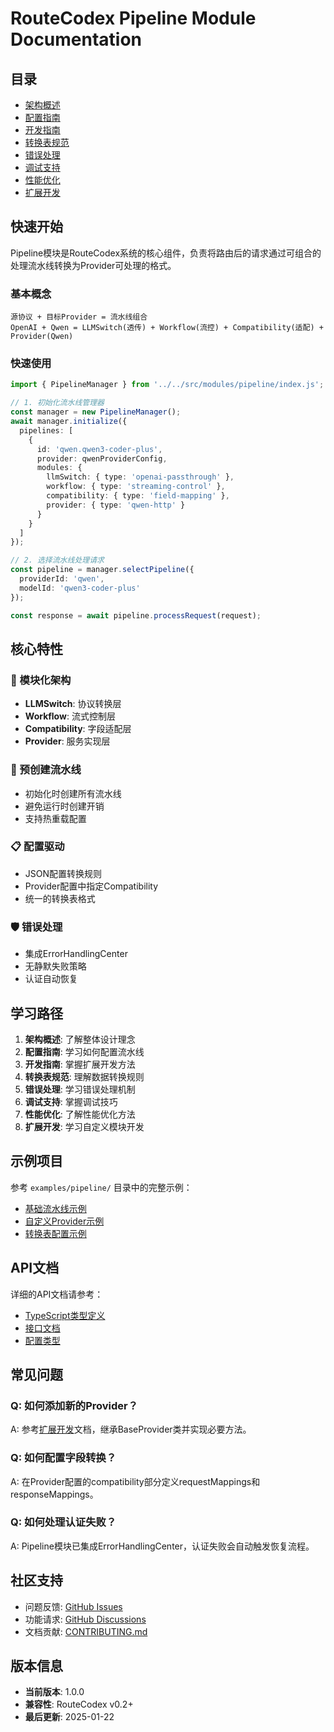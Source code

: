 # RouteCodex Pipeline Module Documentation

## 目录

- [架构概述](./ARCHITECTURE.md)
- [配置指南](./CONFIGURATION.md)
- [开发指南](./DEVELOPMENT.md)
- [转换表规范](./TRANSFORMATION_TABLES.md)
- [错误处理](./ERROR_HANDLING.md)
- [调试支持](./DEBUGGING.md)
- [性能优化](./PERFORMANCE.md)
- [扩展开发](./EXTENSION.md)

## 快速开始

Pipeline模块是RouteCodex系统的核心组件，负责将路由后的请求通过可组合的处理流水线转换为Provider可处理的格式。

### 基本概念

```
源协议 + 目标Provider = 流水线组合
OpenAI + Qwen = LLMSwitch(透传) + Workflow(流控) + Compatibility(适配) + Provider(Qwen)
```

### 快速使用

```typescript
import { PipelineManager } from '../../src/modules/pipeline/index.js';

// 1. 初始化流水线管理器
const manager = new PipelineManager();
await manager.initialize({
  pipelines: [
    {
      id: 'qwen.qwen3-coder-plus',
      provider: qwenProviderConfig,
      modules: {
        llmSwitch: { type: 'openai-passthrough' },
        workflow: { type: 'streaming-control' },
        compatibility: { type: 'field-mapping' },
        provider: { type: 'qwen-http' }
      }
    }
  ]
});

// 2. 选择流水线处理请求
const pipeline = manager.selectPipeline({
  providerId: 'qwen',
  modelId: 'qwen3-coder-plus'
});

const response = await pipeline.processRequest(request);
```

## 核心特性

### 🔧 模块化架构
- **LLMSwitch**: 协议转换层
- **Workflow**: 流式控制层
- **Compatibility**: 字段适配层
- **Provider**: 服务实现层

### 🚀 预创建流水线
- 初始化时创建所有流水线
- 避免运行时创建开销
- 支持热重载配置

### 📋 配置驱动
- JSON配置转换规则
- Provider配置中指定Compatibility
- 统一的转换表格式

### 🛡️ 错误处理
- 集成ErrorHandlingCenter
- 无静默失败策略
- 认证自动恢复

## 学习路径

1. **架构概述**: 了解整体设计理念
2. **配置指南**: 学习如何配置流水线
3. **开发指南**: 掌握扩展开发方法
4. **转换表规范**: 理解数据转换规则
5. **错误处理**: 学习错误处理机制
6. **调试支持**: 掌握调试技巧
7. **性能优化**: 了解性能优化方法
8. **扩展开发**: 学习自定义模块开发

## 示例项目

参考 `examples/pipeline/` 目录中的完整示例：
- [基础流水线示例](../examples/pipeline/basic/)
- [自定义Provider示例](../examples/pipeline/custom-provider/)
- [转换表配置示例](../examples/pipeline/transformation-tables/)

## API文档

详细的API文档请参考：
- [TypeScript类型定义](../../src/modules/pipeline/types/)
- [接口文档](../../src/modules/pipeline/interfaces/)
- [配置类型](../../src/modules/pipeline/types/pipeline-types.ts)

## 常见问题

### Q: 如何添加新的Provider？
A: 参考[扩展开发](./EXTENSION.md)文档，继承BaseProvider类并实现必要方法。

### Q: 如何配置字段转换？
A: 在Provider配置的compatibility部分定义requestMappings和responseMappings。

### Q: 如何处理认证失败？
A: Pipeline模块已集成ErrorHandlingCenter，认证失败会自动触发恢复流程。

## 社区支持

- 问题反馈: [GitHub Issues](https://github.com/your-repo/issues)
- 功能请求: [GitHub Discussions](https://github.com/your-repo/discussions)
- 文档贡献: [CONTRIBUTING.md](../../CONTRIBUTING.md)

## 版本信息

- **当前版本**: 1.0.0
- **兼容性**: RouteCodex v0.2+
- **最后更新**: 2025-01-22